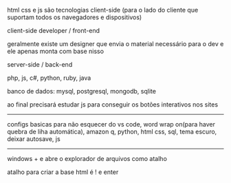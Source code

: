 html css e js são tecnologias client-side (para o lado do cliente que suportam todos os navegadores e dispositivos)

client-side developer / front-end 

geralmente existe um designer que envia o material necessário para o dev e ele apenas monta com base nisso

server-side / back-end

php, js, c#, python, ruby, java

banco de dados: mysql, postgresql, mongodb, sqlite

ao final precisará estudar js para conseguir os botões interativos nos sites

-------------------------------------------------------------------------------------------------------------------


configs basicas para não esquecer do vs code, word wrap on(para haver quebra de liha automática), amazon q, python, html css, sql, tema escuro, deixar autosave, js

-------------------------------------------------------------------------------------------------------------------

windows + e abre o explorador de arquivos como atalho

atalho para criar a base html é ! e enter
